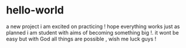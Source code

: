 # hello-world
a new project i am excited on practicing  ! hope everything works just as planned 
i am student with aims of becoming something big !. it wont be easy but with God all things are possible , wish me luck guys ! 
